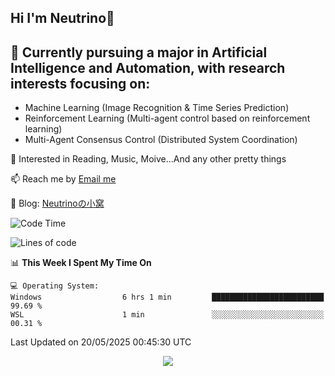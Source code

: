 ## Hi I'm Neutrino👋

## 🔭 Currently pursuing a major in Artificial Intelligence and Automation, with research interests focusing on:
- Machine Learning (Image Recognition & Time Series Prediction)
- Reinforcement Learning (Multi-agent control based on reinforcement learning)
- Multi-Agent Consensus Control (Distributed System Coordination)

💫 Interested in Reading, Music, Moive...And any other pretty things

📫 Reach me by [Email me](neutrin1zzz@gmail.com)

💬 Blog: [Neutrinoの小窝](https://neutrino.top/)

<!--START_SECTION:waka-->
![Code Time](http://img.shields.io/badge/Code%20Time-404%20hrs%2013%20mins-blue)

![Lines of code](https://img.shields.io/badge/From%20Hello%20World%20I%27ve%20Written-642.7%20thousand%20lines%20of%20code-blue)

📊 **This Week I Spent My Time On** 

```text
💻 Operating System: 
Windows                  6 hrs 1 min         █████████████████████████   99.69 % 
WSL                      1 min               ░░░░░░░░░░░░░░░░░░░░░░░░░   00.31 % 
```


 Last Updated on 20/05/2025 00:45:30 UTC
<!--END_SECTION:waka-->

<div align="center">
<img align="center" src="https://skillicons.dev/icons?i=windows,linux,git,github,pytorch,c,cpp,py&theme=dark" />
  
<!--
**Neutrin1/Neutrin1** is a ✨ _special_ ✨ repository because its `README.md` (this file) appears on your GitHub profile.

![header](https://capsule-render.vercel.app/api?type=venom&color=auto&height=100&section=header&text=Wish%20u%20have%20a%20nice%20day&fontSize=30&theme=tokyonight)
